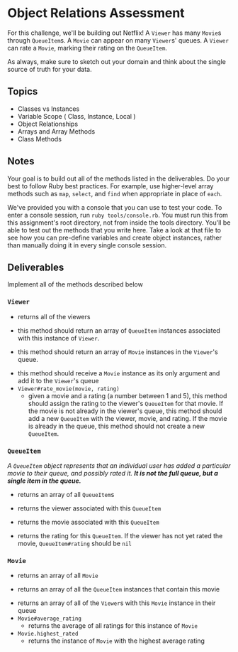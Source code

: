 # Object Relations Assessment

For this challenge, we'll be building out Netflix! A `Viewer` has many `Movie`s through `QueueItem`s. A `Movie` can appear on many `Viewer`s' queues. A `Viewer` can rate a `Movie`, marking their rating on the `QueueItem`.

As always, make sure to sketch out your domain and think about the single source of truth for your data.

## Topics

- Classes vs Instances
- Variable Scope ( Class, Instance, Local )
- Object Relationships
- Arrays and Array Methods
- Class Methods

## Notes

Your goal is to build out all of the methods listed in the deliverables. Do your best to follow Ruby best practices. For example, use higher-level array methods such as `map`, `select`, and `find` when appropriate in place of `each`.

We've provided you with a console that you can use to test your code. To enter a console session, run `ruby tools/console.rb`. You must run this from this assignment's root directory, not from inside the tools directory. You'll be able to test out the methods that you write here. Take a look at that file to see how you can pre-define variables and create object instances, rather than manually doing it in every single console session.

## Deliverables

Implement all of the methods described below

### `Viewer`

<!-- + DONE `Viewer.all` -->
  + returns all of the viewers
<!-- + DONE `Viewer#queue_items` -->
  + this method should return an array of `QueueItem` instances associated with this instance of `Viewer`.
<!-- + DONE `Viewer#queue_movies` -->
  + this method should return an array of `Movie` instances in the `Viewer`'s queue.
<!-- + DONE`Viewer#add_movie_to_queue(movie)` -->
  + this method should receive a `Movie` instance as its only argument and add it to the `Viewer`'s queue
+ `Viewer#rate_movie(movie, rating)`
  + given a movie and a rating (a number between 1 and 5), this method should assign the rating to the viewer's `QueueItem` for that movie. If the movie is not already in the viewer's queue, this method should add a new `QueueItem` with the viewer, movie, and rating. If the movie is already in the queue, this method should not create a new `QueueItem`.

### `QueueItem`

_A `QueueItem` object represents that an individual user has added a particular movie to their queue, and possibly rated it. **It is not the full queue, but a single item in the queue.**_

<!-- + DONE - `QueueItem.all` -->
  + returns an array of all `QueueItem`s
<!-- + DONE`QueueItem#viewer` -->
  + returns the viewer associated with this `QueueItem`
<!-- + DONE `QueueItem#movie` -->
  + returns the movie associated with this `QueueItem`
<!-- + DONE `QueueItem#rating` -->
  + returns the rating for this `QueueItem`. If the viewer has not yet rated the movie, `QueueItem#rating` should be `nil`

### `Movie`

<!-- + DONE `Movie.all` -->
  + returns an array of all `Movie`
<!-- + DONE `Movie#queue_items` -->
  + returns an array of all the `QueueItem` instances that contain this movie
<!-- + DONE `Movie#viewers` -->
  + returns an array of all of the `Viewer`s with this `Movie` instance in their queue
+ `Movie#average_rating`
  + returns the average of all ratings for this instance of `Movie`
+ `Movie.highest_rated`
  + returns the instance of `Movie` with the highest average rating
